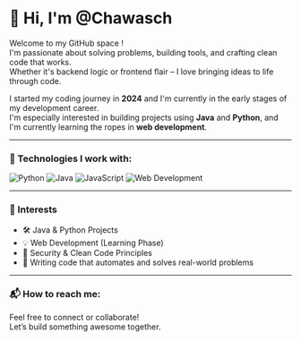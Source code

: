 # 👋 Hi, I'm @Chawasch 

Welcome to my GitHub space !  
I'm passionate about solving problems, building tools, and crafting clean code that works.  
Whether it's backend logic or frontend flair – I love bringing ideas to life through code.

I started my coding journey in **2024** and I'm currently in the early stages of my development career.  
I'm especially interested in building projects using **Java** and **Python**, and I'm currently learning the ropes in **web development**.

---

### 🚀 Technologies I work with:

![Python](https://img.shields.io/badge/-Python-3776AB?&logo=python&logoColor=white)
![Java](https://img.shields.io/badge/-Java-007396?&logo=java&logoColor=white)
![JavaScript](https://img.shields.io/badge/-JavaScript-F7DF1E?&logo=javascript&logoColor=black)
![Web Development](https://img.shields.io/badge/-Web%20Development-0A0A0A?&logo=html5&logoColor=orange)

---

### 🧠 Interests

- 🛠️ Java & Python Projects
- 💡 Web Development (Learning Phase)
- 🔐 Security & Clean Code Principles
- 🧪 Writing code that automates and solves real-world problems

---

### 📬 How to reach me:

Feel free to connect or collaborate!  
Let’s build something awesome together.  







